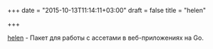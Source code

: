 +++
date = "2015-10-13T11:14:11+03:00"
draft = false
title = "helen"

+++

<p><a href="https://github.com/gernest/helen">helen</a>&nbsp;- Пакет для работы с ассетами в веб-приложениях на Go.</p>

